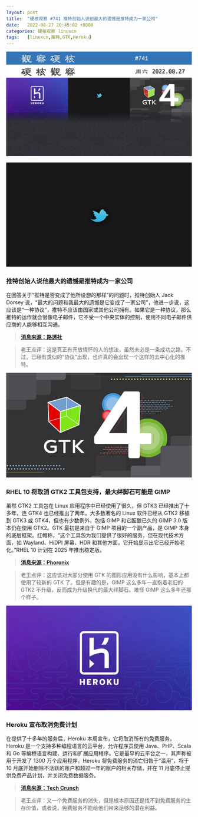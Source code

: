 ```yaml
---
layout: post
title:	"硬核观察 #741 推特创始人说他最大的遗憾是推特成为一家公司"
date:	2022-08-27 20:45:02 +0800 
categories:	硬核观察 linuxcn 
tags:	[linuxcn,推特,GTK,Heroku]
---
```



![](/Asserts/Images/album/202208/27/204356sfq50u5sbc3e5p40.jpg)


![](/Asserts/Images/album/202208/27/204405hyq9mtms91t1tc0t.jpg)


### 推特创始人说他最大的遗憾是推特成为一家公司


在回答关于“推特是否变成了他所设想的那样”的问题时，推特创始人 Jack Dorsey 说，“最大的问题和我最大的遗憾是它变成了一家公司”，他进一步说，这应该是“一种协议”，推特不应该由国家或其他公司拥有。如果它是一种协议，那么推特的运作就会很像电子邮件，它不受一个中央实体的控制，使用不同电子邮件供应商的人能够相互沟通。



> 
> **[消息来源：路透社](https://www.reuters.com/business/media-telecom/jack-dorsey-says-he-believes-twitter-should-not-be-owned-by-state-company-2022-08-25/)**
> 
> 
> 



> 
> 老王点评：这是真正有开放情怀的人的想法，虽然未必是一条成功之路。不过，已经有类似的“协议”出现，也许真的会出现一个这样的去中心化的推特。
> 
> 
> 


![](/Asserts/Images/album/202208/27/204422uz81p83bzo565gp0.jpg)


### RHEL 10 将取消 GTK2 工具包支持，最大绊脚石可能是 GIMP


虽然 GTK2 工具包在 Linux 应用程序中已经使用了很久，但 GTK3 已经推出了十多年，连 GTK4 也已经推出了两年。大多数著名的 Linux 软件已经从 GTK2 移植到 GTK3 或 GTK4，但也有少数例外，包括 GIMP 和它酝酿已久的 GIMP 3.0 版本仍在使用 GTK2。GTK 最初是来自于 GIMP 项目的一个副产品，是 GIMP 本身的底层框架。红帽称，“这个工具包为我们提供了很好的服务，但在现代技术方面，如 Wayland、HiDPI 屏幕、HDR 和其他方面，它开始显示出它已经开始老化。”RHEL 10 计划在 2025 年推出稳定版。



> 
> **[消息来源：Phoronix](https://www.phoronix.com/news/RHEL-10-No-GTK2)**
> 
> 
> 



> 
> 老王点评：这应该对大部分使用 GTK 的图形应用没有什么影响，基本上都使用了较新的 GTK 了。但是有趣的是，GIMP 这么多年一直抱着老旧的 GTK2 不升级，反而成为升级换代的最大绊脚石。难怪 GIMP 这么多年还那个样子。
> 
> 
> 


![](/Asserts/Images/album/202208/27/204445wonnyz4scwxnzxw8.jpg)


### Heroku 宣布取消免费计划


在提供了十多年的服务后，Heroku 本周宣布，它将取消所有的免费服务。Heroku 是一个支持多种编程语言的云平台，允许程序员使用 Java、PHP、Scala 和 Go 等编程语言构建、运行和扩展应用程序。它是最早的云平台之一，其声称被用于开发了 1300 万个应用程序。Heroku 将免费服务的消亡归咎于“滥用”，将于 10 月底开始删除不活跃的账户和超过一年的账户的相关存储，并在 11 月底停止提供免费产品计划，并关闭免费数据服务。



> 
> **[消息来源：Tech Crunch](https://techcrunch.com/2022/08/25/heroku-announces-plans-to-eliminate-free-plans-blaming-fraud-and-abuse/)**
> 
> 
> 



> 
> 老王点评：又一个免费服务的消失，但是根本原因还是找不到免费服务的生存价值，或者说，免费服务不能给他们带来足够的潜在利益。
> 
> 
>
